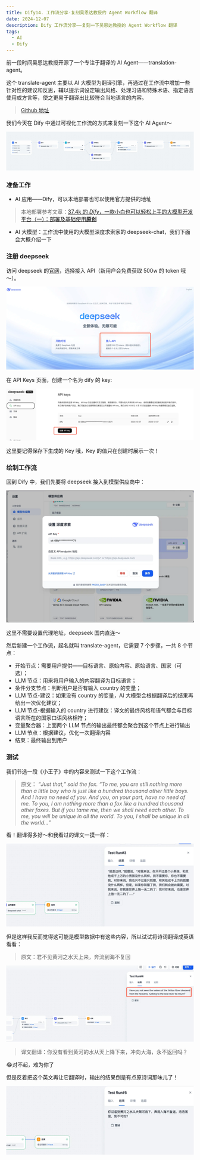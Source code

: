 ```yaml
---
title: Dify14. 工作流分享-复刻吴恩达教授的 Agent Workflow 翻译
date: 2024-12-07
description: Dify 工作流分享——复刻一下吴恩达教授的 Agent Workflow 翻译
tags:
  - AI
  - Dify
---
```


前一段时间吴恩达教授开源了一个专注于翻译的 AI Agent——translation-agent。

这个 translate-agent 主要以 AI 大模型为翻译引擎，再通过在工作流中增加一些针对性的建议和反思，辅以提示词设定输出风格、处理习语和特殊术语、指定语言使用或方言等，使之更易于翻译出比较符合当地语言的内容。

> [Github 地址](https://github.com/andrewyng/translation-agent)

我们今天在 Dify 中通过可视化工作流的方式来复刻一下这个 AI Agent～

![](assets/mYDyhxfF2wlUOFHOb4ddcYfOJSG5DAY6UAPvevJP1tw=.webp)

### 准备工作

* AI 应用——Dify，可以本地部署也可以使用官方提供的地址

> 本地部署参考文章：[37.4k 的 ](https://mp.weixin.qq.com/s/m7_AnblivDdHAasN09IWHw?token=1042651127\&lang=zh_CN)*[Dify](https://mp.weixin.qq.com/s/m7_AnblivDdHAasN09IWHw?token=1042651127\&lang=zh_CN)*[，一款小白也可以轻松上手的大模型开发平台（一）：部署及基础使用](https://mp.weixin.qq.com/s/m7_AnblivDdHAasN09IWHw?token=1042651127\&lang=zh_CN)**[原创](https://mp.weixin.qq.com/s/m7_AnblivDdHAasN09IWHw?token=1042651127\&lang=zh_CN)**

* AI 大模型：工作流中使用的大模型深度求索家的 deepseek-chat，我们下面会大概介绍一下

### 注册 deepseek

访问 deepseek 的[官网](https://www.deepseek.com/)，选择接入 API（新用户会免费获取 500w 的 token 哦～）。

![](assets/LYiSBwaEYNae8DV-l6bTY-QTH7bZ88iS6coj0W4nf2w=.webp)

在 API Keys 页面，创建一个名为 dify 的 key:

![](assets/iH74S04i0jnKSwm8cjq7B_22ZX4zIrWub3_C3SSMWWs=.webp)

这里要记得保存下生成的 Key 哦，Key 的值只在创建时展示一次！

### 绘制工作流

回到 Dify 中，我们先要将 deepseek 接入到模型供应商中：

![](assets/tu6Lr06ooech01IrXSCzNWZeKXL6TJjGpz8VD87S7o8=.webp)

这里不需要设置代理地址，deepseek 国内直连～

然后新建一个工作流，起名就叫 translate-agent，它需要 7 个步骤，一共 8 个节点：

* 开始节点：需要用户提供——目标语言、原始内容、原始语言、国家（可选）；
* LLM 节点：用来将用户输入的内容翻译为目标语言；
* 条件分支节点：判断用户是否有输入 country 的变量；
* LLM 节点-建议：如果没有 country 的变量，AI 大模型会根据翻译后的结果再给出一次优化建议；
* LLM 节点-根据输入的 country 进行建议：译文的最终风格和语气都会与目标语言所在的国家口语风格相符；
* 变量聚合器：上面两个 LLM 节点的输出最终都会聚合到这个节点上进行输出
* LLM 节点：根据建议，优化一次翻译内容
* 结束：最终输出到用户

### 测试

我们节选一段《小王子》中的内容来测试一下这个工作流：

> 原文：
> *“Just that,” said the fox. “To me, you are still nothing more than a little boy who is just like a hundred thousand other little boys. And I have no need of you. And you, on your part, have no need of me. To you, I am nothing more than a fox like a hundred thousand other foxes. But if you tame me, then we shall need each other. To me, you will be unique in all the world. To you, I shall be unique in all the world...”*

看！翻译得多好～和我看过的译文一摸一样：

![](assets/uFIk24y38gX8ksDMVRf5JiMqiZsY8L9BgKCTz5wWXZA=.webp)

但是这样我反而觉得这可能是模型数据中有这些内容，所以试试将诗词翻译成英语看看：

> 原文：君不见黄河之水天上来，奔流到海不复回

![](assets/Krs0_bL7HwnYG6Wbdwm1ZEh4YomfL5V2PKi99_PIjoM=.webp)

> 译文翻译：你没有看到黄河的水从天上降下来，冲向大海，永不返回吗？

😂对不起，难为你了

但是反着把这个英文再让它翻译时，输出的结果倒是有点原诗词那味儿了！

![](assets/JB1qZIJyJ9j9pt2hWPDQ7YSMsYIcCwGKD83vyebN1iU=.webp)
